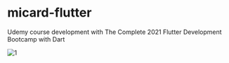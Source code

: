 # micard-flutter
Udemy course development with The Complete 2021 Flutter Development Bootcamp with Dart


![1](https://user-images.githubusercontent.com/32296303/173062645-09e9f4ed-9c44-4043-b74e-2ce0b9eb5efa.JPG)
